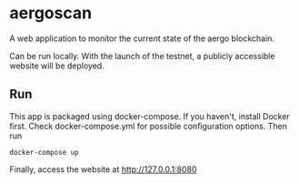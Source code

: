 # aergoscan

A web application to monitor the current state of the aergo blockchain.

Can be run locally. With the launch of the testnet, a publicly accessible website will be deployed.

## Run

This app is packaged using docker-compose. If you haven't, install Docker first. Check docker-compose.yml for possible configuration options. Then run

    docker-compose up

Finally, access the website at http://127.0.0.1:8080